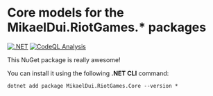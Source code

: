 # Core models for the MikaelDui.RiotGames.* packages
[![.NET](https://github.com/mikaeldui/riot-games-dotnet-core/actions/workflows/dotnet.yml/badge.svg)](https://github.com/mikaeldui/riot-games-dotnet-core/actions/workflows/dotnet.yml)
[![CodeQL Analysis](https://github.com/mikaeldui/riot-games-dotnet-core/actions/workflows/codeql-analysis.yml/badge.svg)](https://github.com/mikaeldui/riot-games-dotnet-core/actions/workflows/codeql-analysis.yml)

This NuGet package is really awesome!

You can install it using the following **.NET CLI** command:

    dotnet add package MikaelDui.RiotGames.Core --version *
